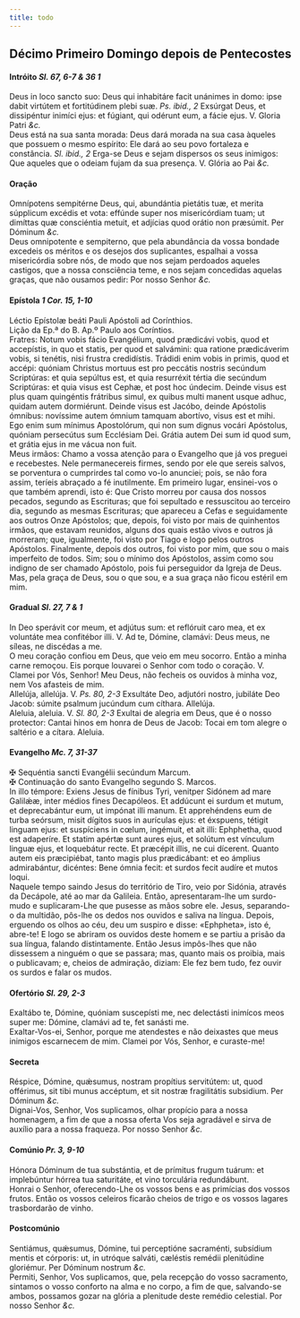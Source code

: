 ```yaml
---
title: todo
---
```

<h2 class="text-center">Décimo Primeiro Domingo depois de Pentecostes</h2>

<h4 class="text-center">Intróito <em>Sl. 67, 6-7 & 36 1</em></h4>
<div class="container-fluid">
<div class="row">
<div class="dropcap text-justify">
Deus in loco sancto suo: Deus qui inhabitáre facit unánimes in domo: ipse dabit virtútem et fortitúdinem plebi suæ. <em>Ps. ibid., 2</em> Exsúrgat Deus, et dissipéntur inimíci ejus: et fúgiant, qui odérunt eum, a fácie ejus.
V. Gloria Patri <em>&c.</em>
</div>
<div class="dropcap text-justify">
Deus está na sua santa morada: Deus dará morada na sua casa àqueles que possuem o mesmo espírito: Ele dará ao seu povo fortaleza e constância. <em>Sl. ibid., 2</em> Erga-se Deus e sejam dispersos os seus inimigos: Que aqueles que o odeiam fujam da sua presença.
V. Glória ao Pai <em>&c.</em>
</div>
</div>
</div>

<h4 class="text-center">Oração</h4>
<div class="container-fluid">
<div class="row">
<div class="dropcap text-justify">
Omnípotens sempitérne Deus, qui, abundántia pietátis tuæ, et merita súpplicum excédis et vota: effúnde super nos misericórdiam tuam; ut dimíttas quæ consciéntia metuit, et adjícias quod orátio non præsúmit. Per Dóminum <em>&c.</em>
</div>
<div class="dropcap text-justify">
Deus omnipotente e sempiterno, que pela abundância da vossa bondade excedeis os méritos e os desejos dos suplicantes, espalhai a vossa misericórdia sobre nós, de modo que nos sejam perdoados aqueles castigos, que a nossa consciência teme, e nos sejam concedidas aquelas graças, que não ousamos pedir: Por nosso Senhor <em>&c.</em>
</div>
</div>
</div>

<h4 class="text-center">Epístola <em>1 Cor. 15, 1-10</em></h4>
<div class="container-fluid">
<div class="row">
<div class="text-justify">
Léctio Epístolæ beáti Pauli Apóstoli ad Corínthios.
</div>
<div class="text-justify">
Lição da Ep.ª do B. Ap.º Paulo aos Coríntios.
</div>
<div class="dropcap text-justify">
Fratres: Notum vobis fácio Evangélium, quod prædicávi vobis, quod et accepístis, in quo et statis, per quod et salvámini: qua ratione prædicáverim vobis, si tenétis, nisi frustra credidístis. Trádidi enim vobis in primis, quod et accépi: quóniam Christus mortuus est pro peccátis nostris secúndum Scriptúras: et quia sepúltus est, et quia resurréxit tértia die secúndum Scriptúras: et quia visus est Cephæ, et post hoc úndecim. Deinde visus est plus quam quingéntis frátribus simul, ex quibus multi manent usque adhuc, quidam autem dormiérunt. Deinde visus est Jacóbo, deinde Apóstolis ómnibus: novíssime autem ómnium tamquam abortívo, visus est et mihi. Ego enim sum mínimus Apostolórum, qui non sum dignus vocári Apóstolus, quóniam persecútus sum Ecclésiam Dei. Grátia autem Dei sum id quod sum, et grátia ejus in me vácua non fuit.
</div>
<div class="dropcap text-justify">
Meus irmãos: Chamo a vossa atenção para o Evangelho que já vos preguei e recebestes. Nele permanecereis firmes, sendo por ele que sereis salvos, se porventura o cumprirdes tal como vo-lo anunciei; pois, se não fora assim, teríeis abraçado a fé inutilmente. Em primeiro lugar, ensinei-vos o que também aprendi, isto é: Que Cristo morreu por causa dos nossos pecados, segundo as Escrituras; que foi sepultado e ressuscitou ao terceiro dia, segundo as mesmas Escrituras; que apareceu a Cefas e seguidamente aos outros Onze Apóstolos; que, depois, foi visto por mais de quinhentos irmãos, que estavam reunidos, alguns dos quais estão vivos e outros já morreram; que, igualmente, foi visto por Tiago e logo pelos outros Apóstolos. Finalmente, depois dos outros, foi visto por mim, que sou o mais imperfeito de todos. Sim; sou o mínimo dos Apóstolos, assim como sou indigno de ser chamado Apóstolo, pois fui perseguidor da Igreja de Deus. Mas, pela graça de Deus, sou o que sou, e a sua graça não ficou estéril em mim.
</div>
</div>
</div>

<h4 class="text-center">Gradual <em>Sl. 27, 7 & 1</em></h4>
<div class="container-fluid">
<div class="row">
<div class="dropcap text-justify">
In Deo sperávit cor meum, et adjútus sum: et reflóruit caro mea, et ex voluntáte mea confitébor illi. V. Ad te, Dómine, clamávi: Deus meus, ne síleas, ne discédas a me.
</div>
<div class="dropcap text-justify">
O meu coração confiou em Deus, que veio em meu socorro. Então a minha carne remoçou. Eis porque louvarei o Senhor com todo o coração. V. Clamei por Vós, Senhor! Meu Deus, não fecheis os ouvidos à minha voz, nem Vos afasteis de mim.
</div>
<div class="text-justify">
Allelúja, allelúja. V. <em>Ps. 80, 2-3</em> Exsultáte Deo, adjutóri nostro, jubiláte Deo Jacob: súmite psalmum jucúndum cum cíthara. Allelúja.
</div>
<div class="text-justify">
Aleluia, aleluia. V. <em>Sl. 80, 2-3</em> Exultai de alegria em Deus, que é o nosso protector: Cantai hinos em honra de Deus de Jacob: Tocai em tom alegre o saltério e a cítara. Aleluia.
</div>
</div>
</div>

<h4 class="text-center">Evangelho <em>Mc. 7, 31-37</em></h4>
<div class="container-fluid">
<div class="row">
<div class="text-justify">
<span class="text-danger">&#10016;</span> Sequéntia sancti Evangélii secúndum Marcum.
</div>
<div class="text-justify">
<span class="text-danger">&#10016;</span> Continuação do santo Evangelho segundo S. Marcos.
</div>
<div class="dropcap text-justify">
In illo témpore: Exiens Jesus de fínibus Tyri, venitper Sidónem ad mare Galilǽæ, inter médios fines Decapóleos. Et addúcunt ei surdum et mutum, et deprecabántur eum, ut impónat illi manum. Et apprehéndens eum de turba seórsum, misit dígitos suos in aurículas ejus: et éxspuens, tétigit linguam ejus: et suspíciens in cœlum, ingémuit, et ait illi: Ephphetha, quod est adaperíre. Et statim apértæ sunt aures ejus, et solútum est vínculum linguæ ejus, et loquebátur recte. Et præcépit illis, ne cui dícerent. Quanto autem eis præcipiébat, tanto magis plus prædicábant: et eo ámplius admirabántur, dicéntes: Bene ómnia fecit: et surdos fecit audíre et mutos loqui.
</div>
<div class="dropcap text-justify">
Naquele tempo saindo Jesus do território de Tiro, veio por Sidónia, através da Decápole, até ao mar da Galileia. Então, apresentaram-lhe um surdo-mudo e suplicaram-Lhe que pusesse as mãos sobre ele. Jesus, separando-o da multidão, pôs-lhe os dedos nos ouvidos e saliva na língua. Depois, erguendo os olhos ao céu, deu um suspiro e disse: «Ephpheta», isto é, abre-te! E logo se abriram os ouvidos deste homem e se partiu a prisão da sua língua, falando distintamente. Então Jesus impôs-lhes que não dissessem a ninguém o que se passara; mas, quanto mais os proibia, mais o publicavam; e, cheios de admiração, diziam: Ele fez bem tudo, fez ouvir os surdos e falar os mudos.
</div>
</div>
</div>

<h4 class="text-center">Ofertório <em>Sl. 29, 2-3</em></h4>
<div class="container-fluid">
<div class="row">
<div class="dropcap text-justify">
Exaltábo te, Dómine, quóniam suscepísti me, nec delectásti inimícos meos super me: Dómine, clamávi ad te, fet sanásti me.
</div>
<div class="dropcap text-justify">
Exaltar-Vos-ei, Senhor, porque me atendestes e não deixastes que meus inimigos escarnecem de mim. Clamei por Vós, Senhor, e curaste-me!
</div>
</div>
</div>

<h4 class="text-center">Secreta</h4>
<div class="container-fluid">
<div class="row">
<div class="dropcap text-justify">
Réspice, Dómine, quǽsumus, nostram propítius servitútem: ut, quod offérimus, sit tibi munus accéptum, et sit nostræ fragilitátis subsidium. Per Dóminum <em>&c.</em>
</div>
<div class="dropcap text-justify">
Dignai-Vos, Senhor, Vos suplicamos, olhar propício para a nossa homenagem, a fim de que a nossa oferta Vos seja agradável e sirva de auxílio para a nossa fraqueza. Por nosso Senhor <em>&c.</em>
</div>
</div>
</div>

<h4 class="text-center">Comúnio <em>Pr. 3, 9-10</em></h4>
<div class="container-fluid">
<div class="row">
<div class="dropcap text-justify">
Hónora Dóminum de tua substántia, et de prímitus frugum tuárum: et implebúntur hórrea tua saturitáte, et vino torculária redundábunt.
</div>
<div class="dropcap text-justify">
Honrai o Senhor, oferecendo-Lhe os vossos bens e as primícias dos vossos frutos. Então os vossos celeiros ficarão cheios de trigo e os vossos lagares trasbordarão de vinho.
</div>
</div>
</div>

<h4 class="text-center">Postcomúnio</h4>
<div class="container-fluid">
<div class="row">
<div class="dropcap text-justify">
Sentiámus, quǽsumus, Dómine, tui perceptióne sacraménti, subsídium mentis et córporis: ut, in utróque salváti, cæléstis remédii plenitúdine gloriémur. Per Dóminum nostrum <em>&c.</em>
</div>
<div class="dropcap text-justify">
Permiti, Senhor, Vos suplicamos, que, pela recepção do vosso sacramento, sintamos o vosso conforto na alma e no corpo, a fim de que, salvando-se ambos, possamos gozar na glória a plenitude deste remédio celestial. Por nosso Senhor <em>&c.</em>
</div>
</div>
</div>
